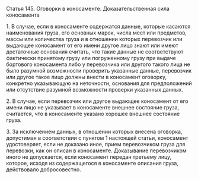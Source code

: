 Статья 145. Оговорки в коносаменте. Доказательственная сила коносамента

1\. В случае, если в коносаменте содержатся данные, которые касаются наименования груза, его основных марок, числа мест или предметов, массы или количества груза и в отношении которых перевозчик или выдающее коносамент от его имени другое лицо знают или имеют достаточные основания считать, что такие данные не соответствуют фактически принятому грузу или погруженному грузу при выдаче бортового коносамента либо у перевозчика или другого такого лица не было разумной возможности проверить указанные данные, перевозчик или другое такое лицо должны внести в коносамент оговорку, конкретно указывающую на неточности, основания для предположений или отсутствие разумной возможности проверки указанных данных.

2\. В случае, если перевозчик или другое выдающее коносамент от его имени лицо не указывает в коносаменте внешнее состояние груза, считается, что в коносаменте указано хорошее внешнее состояние груза.

3\. За исключением данных, в отношении которых внесена оговорка, допустимая в соответствии с пунктом 1 настоящей статьи, коносамент удостоверяет, если не доказано иное, прием перевозчиком груза для перевозки, как он описан в коносаменте. Доказывание перевозчиком иного не допускается, если коносамент передан третьему лицу, которое, исходя из содержащегося в коносаменте описания груза, действовало добросовестно.
